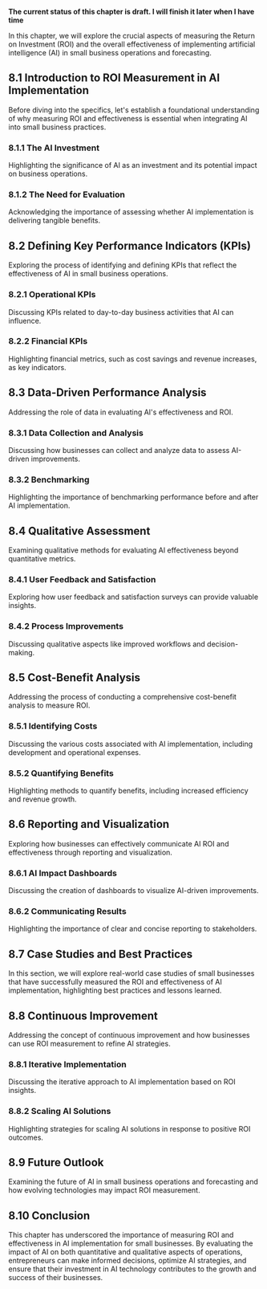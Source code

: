 **The current status of this chapter is draft. I will finish it later when I have time**

In this chapter, we will explore the crucial aspects of measuring the Return on Investment (ROI) and the overall effectiveness of implementing artificial intelligence (AI) in small business operations and forecasting.

8.1 Introduction to ROI Measurement in AI Implementation
--------------------------------------------------------

Before diving into the specifics, let's establish a foundational understanding of why measuring ROI and effectiveness is essential when integrating AI into small business practices.

### 8.1.1 The AI Investment

Highlighting the significance of AI as an investment and its potential impact on business operations.

### 8.1.2 The Need for Evaluation

Acknowledging the importance of assessing whether AI implementation is delivering tangible benefits.

8.2 Defining Key Performance Indicators (KPIs)
----------------------------------------------

Exploring the process of identifying and defining KPIs that reflect the effectiveness of AI in small business operations.

### 8.2.1 Operational KPIs

Discussing KPIs related to day-to-day business activities that AI can influence.

### 8.2.2 Financial KPIs

Highlighting financial metrics, such as cost savings and revenue increases, as key indicators.

8.3 Data-Driven Performance Analysis
------------------------------------

Addressing the role of data in evaluating AI's effectiveness and ROI.

### 8.3.1 Data Collection and Analysis

Discussing how businesses can collect and analyze data to assess AI-driven improvements.

### 8.3.2 Benchmarking

Highlighting the importance of benchmarking performance before and after AI implementation.

8.4 Qualitative Assessment
--------------------------

Examining qualitative methods for evaluating AI effectiveness beyond quantitative metrics.

### 8.4.1 User Feedback and Satisfaction

Exploring how user feedback and satisfaction surveys can provide valuable insights.

### 8.4.2 Process Improvements

Discussing qualitative aspects like improved workflows and decision-making.

8.5 Cost-Benefit Analysis
-------------------------

Addressing the process of conducting a comprehensive cost-benefit analysis to measure ROI.

### 8.5.1 Identifying Costs

Discussing the various costs associated with AI implementation, including development and operational expenses.

### 8.5.2 Quantifying Benefits

Highlighting methods to quantify benefits, including increased efficiency and revenue growth.

8.6 Reporting and Visualization
-------------------------------

Exploring how businesses can effectively communicate AI ROI and effectiveness through reporting and visualization.

### 8.6.1 AI Impact Dashboards

Discussing the creation of dashboards to visualize AI-driven improvements.

### 8.6.2 Communicating Results

Highlighting the importance of clear and concise reporting to stakeholders.

8.7 Case Studies and Best Practices
-----------------------------------

In this section, we will explore real-world case studies of small businesses that have successfully measured the ROI and effectiveness of AI implementation, highlighting best practices and lessons learned.

8.8 Continuous Improvement
--------------------------

Addressing the concept of continuous improvement and how businesses can use ROI measurement to refine AI strategies.

### 8.8.1 Iterative Implementation

Discussing the iterative approach to AI implementation based on ROI insights.

### 8.8.2 Scaling AI Solutions

Highlighting strategies for scaling AI solutions in response to positive ROI outcomes.

8.9 Future Outlook
------------------

Examining the future of AI in small business operations and forecasting and how evolving technologies may impact ROI measurement.

8.10 Conclusion
---------------

This chapter has underscored the importance of measuring ROI and effectiveness in AI implementation for small businesses. By evaluating the impact of AI on both quantitative and qualitative aspects of operations, entrepreneurs can make informed decisions, optimize AI strategies, and ensure that their investment in AI technology contributes to the growth and success of their businesses.
